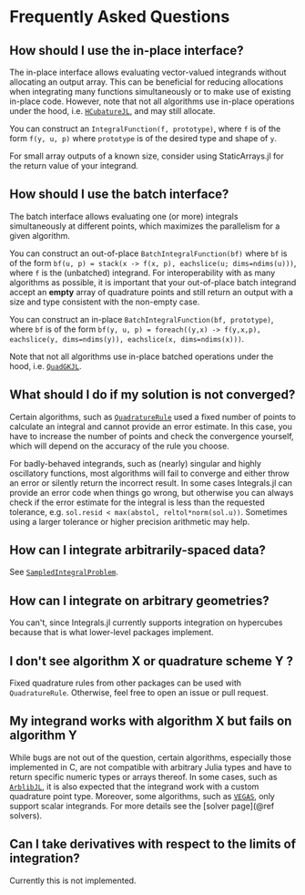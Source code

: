 # Frequently Asked Questions

## How should I use the in-place interface?

The in-place interface allows evaluating vector-valued integrands without
allocating an output array. This can be beneficial for reducing allocations when
integrating many functions simultaneously or to make use of existing in-place
code. However, note that not all algorithms use in-place operations under the
hood, i.e. [`HCubatureJL`](@ref), and may still allocate.

You can construct an `IntegralFunction(f, prototype)`, where `f` is of the form
`f(y, u, p)` where `prototype` is of the desired type and shape of `y`.

For small array outputs of a known size, consider using StaticArrays.jl for the
return value of your integrand.

## How should I use the batch interface?

The batch interface allows evaluating one (or more) integrals simultaneously at
different points, which maximizes the parallelism for a given algorithm.

You can construct an out-of-place `BatchIntegralFunction(bf)` where `bf` is of
the form `bf(u, p) = stack(x -> f(x, p), eachslice(u; dims=ndims(u)))`, where
`f` is the (unbatched) integrand.
For interoperability with as many algorithms as possible, it is important that your out-of-place batch integrand accept an **empty** array of quadrature points and still return an output with a size and type consistent with the non-empty case.

You can construct an in-place `BatchIntegralFunction(bf, prototype)`, where `bf`
is of the form `bf(y, u, p) = foreach((y,x) -> f(y,x,p), eachslice(y, dims=ndims(y)), eachslice(x, dims=ndims(x)))`.

Note that not all algorithms use in-place batched operations under the hood,
i.e. [`QuadGKJL`](@ref).

## What should I do if my solution is not converged?

Certain algorithms, such as [`QuadratureRule`](@ref) used a fixed number of points to
calculate an integral and cannot provide an error estimate. In this case, you
have to increase the number of points and check the convergence yourself, which
will depend on the accuracy of the rule you choose.

For badly-behaved integrands, such as (nearly) singular and highly oscillatory
functions, most algorithms will fail to converge and either throw an error or
silently return the incorrect result. In some cases Integrals.jl can provide an
error code when things go wrong, but otherwise you can always check if the error
estimate for the integral is less than the requested tolerance, e.g. `sol.resid
< max(abstol, reltol*norm(sol.u))`. Sometimes using a larger tolerance or higher
precision arithmetic may help.

## How can I integrate arbitrarily-spaced data?

See [`SampledIntegralProblem`](@ref).

## How can I integrate on arbitrary geometries?

You can't, since Integrals.jl currently supports integration on hypercubes
because that is what lower-level packages implement.

## I don't see algorithm X or quadrature scheme Y ?

Fixed quadrature rules from other packages can be used with `QuadratureRule`.
Otherwise, feel free to open an issue or pull request.

## My integrand works with algorithm X but fails on algorithm Y

While bugs are not out of the question, certain algorithms, especially those implemented in C, are not compatible with arbitrary Julia types and have to return specific numeric types or arrays thereof.
In some cases, such as [`ArblibJL`](@ref), it is also expected that the integrand work with a custom quadrature point type.
Moreover, some algorithms, such as [`VEGAS`](@ref), only support scalar integrands.
For more details see the [solver page](@ref solvers).

## Can I take derivatives with respect to the limits of integration?

Currently this is not implemented.